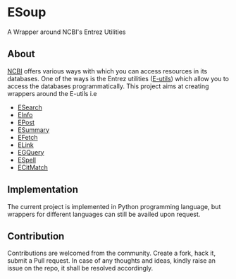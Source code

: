 # ESoup

A Wrapper around NCBI's Entrez Utilities


## About

[NCBI](https://www.ncbi.nlm.nih.gov/) offers various ways with which you can access resources in its databases. 
One of the ways is the Entrez utilities ([E-utils]([https://www.ncbi.nlm.nih.gov/books/NBK25501/])) which 
allow you to access the databases programmatically. This project aims at creating wrappers around the E-utils i.e 
- [ESearch](https://www.ncbi.nlm.nih.gov/books/n/helpeutils/chapter4/#chapter4.ESearch)
- [EInfo](https://www.ncbi.nlm.nih.gov/books/NBK25499/#chapter4.EInfo)
- [EPost](https://www.ncbi.nlm.nih.gov/books/n/helpeutils/chapter4/#chapter4.EPost)
- [ESummary](https://www.ncbi.nlm.nih.gov/books/n/helpeutils/chapter4/#chapter4.ESummary)
- [EFetch](https://www.ncbi.nlm.nih.gov/books/n/helpeutils/chapter4/#chapter4.EFetch)
- [ELink](https://www.ncbi.nlm.nih.gov/books/n/helpeutils/chapter4/#chapter4.ELink)
- [EGQuery](https://www.ncbi.nlm.nih.gov/books/n/helpeutils/chapter4/#chapter4.EGQuery)
- [ESpell](https://www.ncbi.nlm.nih.gov/books/n/helpeutils/chapter4/#chapter4.ESpell)
- [ECitMatch](https://www.ncbi.nlm.nih.gov/books/n/helpeutils/chapter4/#chapter4.ECitMatch)


## Implementation
The current project is implemented in Python programming language, but wrappers for 
different languages can still be availed upon request. 

## Contribution
Contributions are welcomed from the community. Create a fork, hack it, submit a Pull request. 
In case of any thoughts and ideas, kindly raise an issue on the repo, it shall be resolved accordingly. 